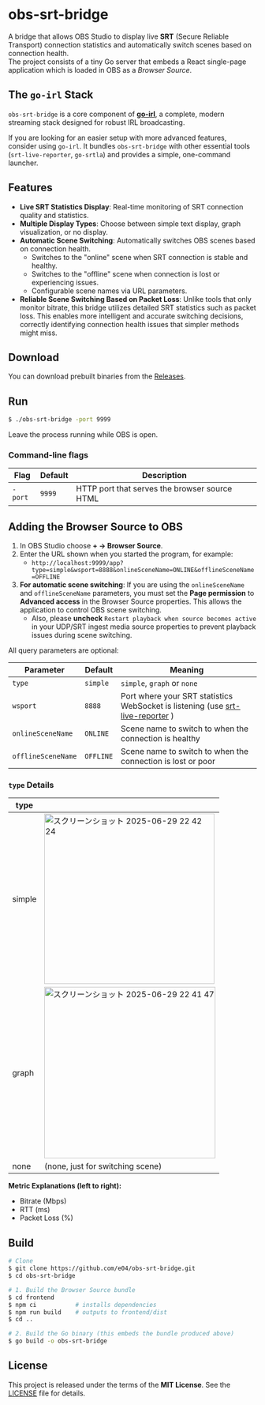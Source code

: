 # obs-srt-bridge

A bridge that allows OBS Studio to display live **SRT** (Secure Reliable Transport) connection statistics and automatically switch scenes based on connection health.  
The project consists of a tiny Go server that embeds a React single-page application which is loaded in OBS as a _Browser Source_.

## The `go-irl` Stack

`obs-srt-bridge` is a core component of **[go-irl](https://github.com/e04/go-irl)**, a complete, modern streaming stack designed for robust IRL broadcasting.

If you are looking for an easier setup with more advanced features, consider using `go-irl`. It bundles `obs-srt-bridge` with other essential tools (`srt-live-reporter`, `go-srtla`) and provides a simple, one-command launcher.

## Features

- **Live SRT Statistics Display**: Real-time monitoring of SRT connection quality and statistics.
- **Multiple Display Types**: Choose between simple text display, graph visualization, or no display.
- **Automatic Scene Switching**: Automatically switches OBS scenes based on connection health.
  - Switches to the "online" scene when SRT connection is stable and healthy.
  - Switches to the "offline" scene when connection is lost or experiencing issues.
  - Configurable scene names via URL parameters.
- **Reliable Scene Switching Based on Packet Loss**: Unlike tools that only monitor bitrate, this bridge utilizes detailed SRT statistics such as packet loss. This enables more intelligent and accurate switching decisions, correctly identifying connection health issues that simpler methods might miss.

## Download

You can download prebuilt binaries from the [Releases](https://github.com/e04/obs-srt-bridge/releases/).

## Run

```bash
$ ./obs-srt-bridge -port 9999
```

Leave the process running while OBS is open.

### Command-line flags

| Flag    | Default | Description                                   |
| ------- | ------- | --------------------------------------------- |
| `-port` | `9999`  | HTTP port that serves the browser source HTML |

## Adding the Browser Source to OBS

1. In OBS Studio choose **+ → Browser Source**.
2. Enter the URL shown when you started the program, for example:
   - `http://localhost:9999/app?type=simple&wsport=8888&onlineSceneName=ONLINE&offlineSceneName=OFFLINE`
3. **For automatic scene switching**: If you are using the `onlineSceneName` and `offlineSceneName` parameters, you must set the **Page permission** to **Advanced access** in the Browser Source properties. This allows the application to control OBS scene switching.
   - Also, please **uncheck** `Restart playback when source becomes active` in your UDP/SRT ingest media source properties to prevent playback issues during scene switching.

All query parameters are optional:

| Parameter          | Default   | Meaning                                                                                                                    |
| ------------------ | --------- | -------------------------------------------------------------------------------------------------------------------------- |
| `type`             | `simple`  | `simple`, `graph` or `none`                                                                                                |
| `wsport`           | `8888`    | Port where your SRT statistics WebSocket is listening (use [srt-live-reporter](https://github.com/e04/srt-live-reporter) ) |
| `onlineSceneName`  | `ONLINE`  | Scene name to switch to when the connection is healthy                                                                     |
| `offlineSceneName` | `OFFLINE` | Scene name to switch to when the connection is lost or poor                                                                |

### `type` Details

| type   |                                                                                                                                                        |
| ------ | ------------------------------------------------------------------------------------------------------------------------------------------------------ |
| simple | <img width="345" alt="スクリーンショット 2025-06-29 22 42 24" src="https://github.com/user-attachments/assets/ce8dd8b6-fb3b-44e8-aacc-f74f24d3b2b5" /> |
| graph  | <img width="347" alt="スクリーンショット 2025-06-29 22 41 47" src="https://github.com/user-attachments/assets/bd77524d-f5ae-43ce-84b9-616bca1e6110" /> |
| none   | (none, just for switching scene)                                                                                                                              |

**Metric Explanations (left to right):**

- Bitrate (Mbps)
- RTT (ms)
- Packet Loss (%)

## Build

```bash
# Clone
$ git clone https://github.com/e04/obs-srt-bridge.git
$ cd obs-srt-bridge

# 1. Build the Browser Source bundle
$ cd frontend
$ npm ci           # installs dependencies
$ npm run build    # outputs to frontend/dist
$ cd ..

# 2. Build the Go binary (this embeds the bundle produced above)
$ go build -o obs-srt-bridge
```

## License

This project is released under the terms of the **MIT License**. See the [LICENSE](LICENSE) file for details.
